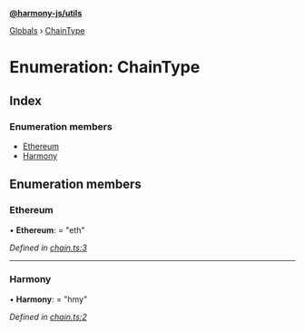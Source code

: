 **[@harmony-js/utils](../README.md)**

[Globals](../README.md) › [ChainType](chaintype.md)

# Enumeration: ChainType

## Index

### Enumeration members

* [Ethereum](chaintype.md#ethereum)
* [Harmony](chaintype.md#harmony)

## Enumeration members

###  Ethereum

• **Ethereum**: = "eth"

*Defined in [chain.ts:3](https://github.com/FireStack-Lab/Harmony-sdk-core/blob/d840c02/packages/harmony-utils/src/chain.ts#L3)*

___

###  Harmony

• **Harmony**: = "hmy"

*Defined in [chain.ts:2](https://github.com/FireStack-Lab/Harmony-sdk-core/blob/d840c02/packages/harmony-utils/src/chain.ts#L2)*